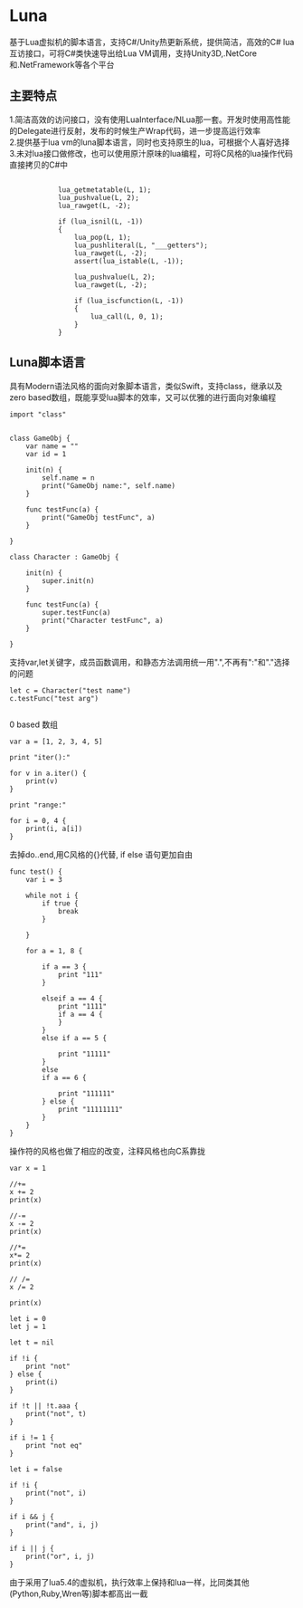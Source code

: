 # Luna
基于Lua虚拟机的脚本语言，支持C#/Unity热更新系统，提供简洁，高效的C# lua互访接口，可将C#类快速导出给Lua VM调用，支持Unity3D,.NetCore和.NetFramework等各个平台

## 主要特点

1.简洁高效的访问接口，没有使用LuaInterface/NLua那一套。开发时使用高性能的Delegate进行反射，发布的时候生产Wrap代码，进一步提高运行效率  
2.提供基于lua vm的luna脚本语言，同时也支持原生的lua，可根据个人喜好选择  
3.未对lua接口做修改，也可以使用原汁原味的lua编程，可将C风格的lua操作代码直接拷贝的C#中  

```

            lua_getmetatable(L, 1);
            lua_pushvalue(L, 2);
            lua_rawget(L, -2);

            if (lua_isnil(L, -1))
            {
                lua_pop(L, 1); 
                lua_pushliteral(L, "___getters");
                lua_rawget(L, -2);
                assert(lua_istable(L, -1));

                lua_pushvalue(L, 2);
                lua_rawget(L, -2);

                if (lua_iscfunction(L, -1))
                {
                    lua_call(L, 0, 1);
                }
            }

```
## Luna脚本语言

具有Modern语法风格的面向对象脚本语言，类似Swift，支持class，继承以及 zero based数组，既能享受lua脚本的效率，又可以优雅的进行面向对象编程

```
import "class"


class GameObj {
	var name = ""
	var id = 1

	init(n) {
		self.name = n
		print("GameObj name:", self.name)
	}

	func testFunc(a) {
		print("GameObj testFunc", a)
	}

}

class Character : GameObj {
		
	init(n) {
		super.init(n)
	}

	func testFunc(a) {
		super.testFunc(a)
		print("Character testFunc", a)
	}

}

```
支持var,let关键字，成员函数调用，和静态方法调用统一用".",不再有":"和"."选择的问题

```
let c = Character("test name")
c.testFunc("test arg")


```

0 based 数组

```
var a = [1, 2, 3, 4, 5]

print "iter():"

for v in a.iter() {
	print(v)
}

print "range:"

for i = 0, 4 {
	print(i, a[i])
}
```
去掉do..end,用C风格的{}代替, if else 语句更加自由

```
func test() {
    var i = 3

    while not i {
        if true {
            break
        }
        
    }

    for a = 1, 8 {

        if a == 3 {
            print "111"
        }
    
        elseif a == 4 {
            print "1111"
            if a == 4 {
            }
        }
        else if a == 5 {

            print "11111"
        } 
        else
        if a == 6 {

            print "111111"
        } else {
            print "11111111"
        }
    }
}

```

操作符的风格也做了相应的改变，注释风格也向C系靠拢

```
var x = 1

//+=
x += 2
print(x)

//-=
x -= 2
print(x)

//*=
x*= 2
print(x)

// /=
x /= 2

print(x)

let i = 0
let j = 1

let t = nil

if !i {
    print "not"
} else {
    print(i)
}

if !t || !t.aaa {
    print("not", t)
}

if i != 1 {
    print "not eq"
}

let i = false

if !i {
    print("not", i)
}

if i && j {
    print("and", i, j)
}

if i || j {
    print("or", i, j)
}

```


由于采用了lua5.4的虚拟机，执行效率上保持和lua一样，比同类其他(Python,Ruby,Wren等)脚本都高出一截
